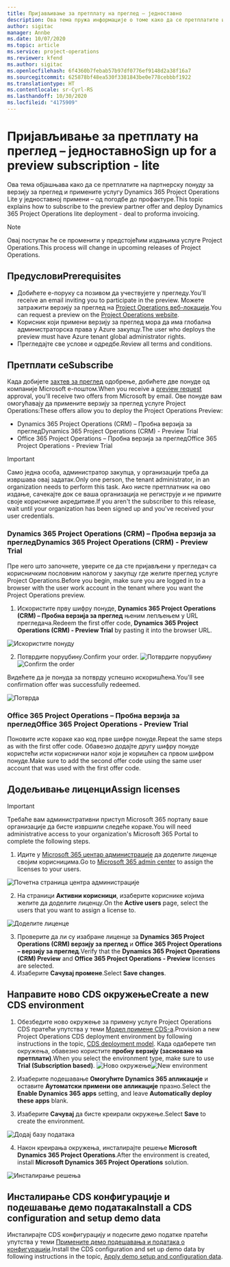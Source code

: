 ```yaml
---
title: Пријављивање за претплату на преглед – једноставно
description: Ова тема пружа информације о томе како да се претплатите и примените услугу Project Operations Lite – од погодбе до профактуре.
author: sigitac
manager: Annbe
ms.date: 10/07/2020
ms.topic: article
ms.service: project-operations
ms.reviewer: kfend
ms.author: sigitac
ms.openlocfilehash: 6f4360b7febab57b97df0776ef9148d2a38f16a7
ms.sourcegitcommit: 625878bf48ea530f3381843be0e778cebbbf1922
ms.translationtype: HT
ms.contentlocale: sr-Cyrl-RS
ms.lasthandoff: 10/30/2020
ms.locfileid: "4175909"
---
```

# <a name="sign-up-for-a-preview-subscription---lite"></a><span data-ttu-id="4810e-103">Пријављивање за претплату на преглед – једноставно</span><span class="sxs-lookup"><span data-stu-id="4810e-103">Sign up for a preview subscription - lite</span></span> 

<span data-ttu-id="4810e-104">Ова тема објашњава како да се претплатите на партнерску понуду за верзију за преглед и примените услугу Dynamics 365 Project Operations Lite у једноставној примени – од погодбе до профактуре.</span><span class="sxs-lookup"><span data-stu-id="4810e-104">This topic explains how to subscribe to the preview partner offer and deploy Dynamics 365 Project Operations lite deployment - deal to proforma invoicing.</span></span>

> [!NOTE]
> <span data-ttu-id="4810e-105">Овај поступак ће се променити у предстојећим издањима услуге Project Operations.</span><span class="sxs-lookup"><span data-stu-id="4810e-105">This process will change in upcoming releases of Project Operations.</span></span>

## <a name="prerequisites"></a><span data-ttu-id="4810e-106">Предуслови</span><span class="sxs-lookup"><span data-stu-id="4810e-106">Prerequisites</span></span>

- <span data-ttu-id="4810e-107">Добићете е-поруку са позивом да учествујете у прегледу.</span><span class="sxs-lookup"><span data-stu-id="4810e-107">You'll receive an email inviting you to participate in the preview.</span></span> <span data-ttu-id="4810e-108">Можете затражити верзију за преглед на [Project Operations веб-локацији](https://dynamics.microsoft.com/en-us/project-operations/overview/).</span><span class="sxs-lookup"><span data-stu-id="4810e-108">You can request a preview on the [Project Operations website](https://dynamics.microsoft.com/en-us/project-operations/overview/).</span></span>
- <span data-ttu-id="4810e-109">Корисник који примени верзију за преглед мора да има глобална администраторска права у Azure закупцу.</span><span class="sxs-lookup"><span data-stu-id="4810e-109">The user who deploys the preview must have Azure tenant global administrator rights.</span></span>
- <span data-ttu-id="4810e-110">Прегледајте све услове и одредбе.</span><span class="sxs-lookup"><span data-stu-id="4810e-110">Review all terms and conditions.</span></span>

## <a name="subscribe"></a><span data-ttu-id="4810e-111">Претплати се</span><span class="sxs-lookup"><span data-stu-id="4810e-111">Subscribe</span></span>

<span data-ttu-id="4810e-112">Када добијете [захтев за преглед](https://forms.office.com/FormsPro/Pages/ResponsePage.aspx?id=v4j5cvGGr0GRqy180BHbR56j8lZs0FdAvwT75_WNFyxUMkRDV1NYQU5TNjE2VjhKOVBUNVg2R0s1NC4u) одобрење, добићете две понуде од компаније Microsoft е-поштом.</span><span class="sxs-lookup"><span data-stu-id="4810e-112">When you receive a [preview request](https://forms.office.com/FormsPro/Pages/ResponsePage.aspx?id=v4j5cvGGr0GRqy180BHbR56j8lZs0FdAvwT75_WNFyxUMkRDV1NYQU5TNjE2VjhKOVBUNVg2R0s1NC4u) approval, you'll receive two offers from Microsoft by email.</span></span> <span data-ttu-id="4810e-113">Ове понуде вам омогућавају да примените верзију за преглед услуге Project Operations:</span><span class="sxs-lookup"><span data-stu-id="4810e-113">These offers allow you to deploy the Project Operations Preview:</span></span>

- <span data-ttu-id="4810e-114">Dynamics 365 Project Operations (CRM) – Пробна верзија за преглед</span><span class="sxs-lookup"><span data-stu-id="4810e-114">Dynamics 365 Project Operations (CRM) - Preview Trial</span></span>
- <span data-ttu-id="4810e-115">Office 365 Project Operations – Пробна верзија за преглед</span><span class="sxs-lookup"><span data-stu-id="4810e-115">Office 365 Project Operations - Preview Trial</span></span>

> [!IMPORTANT]
> <span data-ttu-id="4810e-116">Само једна особа, администратор закупца, у организацији треба да извршава овај задатак.</span><span class="sxs-lookup"><span data-stu-id="4810e-116">Only one person, the tenant administrator, in an organization needs to perform this task.</span></span> <span data-ttu-id="4810e-117">Ако нисте претплатник на ово издање, сачекајте док се ваша организација не региструје и не примите своје корисничке акредитиве.</span><span class="sxs-lookup"><span data-stu-id="4810e-117">If you aren't the subscriber to this release, wait until your organization has been signed up and you've received your user credentials.</span></span>

### <a name="dynamics-365-project-operations-crm---preview-trial"></a><span data-ttu-id="4810e-118">Dynamics 365 Project Operations (CRM) – Пробна верзија за преглед</span><span class="sxs-lookup"><span data-stu-id="4810e-118">Dynamics 365 Project Operations (CRM) - Preview Trial</span></span> 

<span data-ttu-id="4810e-119">Пре него што започнете, уверите се да сте пријављени у прегледач са корисничким пословним налогом у закупцу где желите преглед услуге Project Operations.</span><span class="sxs-lookup"><span data-stu-id="4810e-119">Before you begin, make sure you are logged in to a browser with the user work account in the tenant where you want the Project Operations preview.</span></span>

1. <span data-ttu-id="4810e-120">Искористите прву шифру понуде, **Dynamics 365 Project Operations (CRM) – Пробна верзија за преглед** њеним лепљењем у URL прегледача.</span><span class="sxs-lookup"><span data-stu-id="4810e-120">Redeem the first offer code, **Dynamics 365 Project Operations (CRM) - Preview Trial** by pasting it into the browser URL.</span></span>

![Искористите понуду](./media/16RedeemFirstOfferNew.png)

2. <span data-ttu-id="4810e-122">Потврдите поруџбину.</span><span class="sxs-lookup"><span data-stu-id="4810e-122">Confirm your order.</span></span>
<span data-ttu-id="4810e-123">![Потврдите поруџбину](./media/17ConfirmOrderNew.png)</span><span class="sxs-lookup"><span data-stu-id="4810e-123">![Confirm the order](./media/17ConfirmOrderNew.png)</span></span>

<span data-ttu-id="4810e-124">Видећете да је понуда за потврду успешно искоришћена.</span><span class="sxs-lookup"><span data-stu-id="4810e-124">You'll see confirmation offer was successfully redeemed.</span></span>

![Потврда](./media/18OrderConfirmationNew.png)

### <a name="office-365-project-operations---preview-trial"></a><span data-ttu-id="4810e-126">Office 365 Project Operations – Пробна верзија за преглед</span><span class="sxs-lookup"><span data-stu-id="4810e-126">Office 365 Project Operations - Preview Trial</span></span>

<span data-ttu-id="4810e-127">Поновите исте кораке као код прве шифре понуде.</span><span class="sxs-lookup"><span data-stu-id="4810e-127">Repeat the same steps as with the first offer code.</span></span> <span data-ttu-id="4810e-128">Обавезно додајте другу шифру понуде користећи исти кориснички налог који је коришћен са првом шифром понуде.</span><span class="sxs-lookup"><span data-stu-id="4810e-128">Make sure to add the second offer code using the same user account that was used with the first offer code.</span></span>

## <a name="assign-licenses"></a><span data-ttu-id="4810e-129">Додељивање лиценци</span><span class="sxs-lookup"><span data-stu-id="4810e-129">Assign licenses</span></span>

> [!IMPORTANT]
> <span data-ttu-id="4810e-130">Требаће вам административни приступ Microsoft 365 порталу ваше организације да бисте извршили следеће кораке.</span><span class="sxs-lookup"><span data-stu-id="4810e-130">You will need administrative access to your organization's Microsoft 365 Portal to complete the following steps.</span></span>


1. <span data-ttu-id="4810e-131">Идите у [Microsoft 365 центар администрације](https://portal.office.com/) да доделите лиценце својим корисницима.</span><span class="sxs-lookup"><span data-stu-id="4810e-131">Go to [Microsoft 365 admin center](https://portal.office.com/) to assign the licenses to your users.</span></span>

![Почетна страница центра администрације](./media/14AdminPortal.png)

2. <span data-ttu-id="4810e-133">На страници **Активни корисници**, изаберите кориснике којима желите да доделите лиценцу.</span><span class="sxs-lookup"><span data-stu-id="4810e-133">On the **Active users** page, select the users that you want to assign a license to.</span></span>

![Доделите лиценце](./media/15AssignLicenses.png)

3. <span data-ttu-id="4810e-135">Проверите да ли су изабране лиценце за **Dynamics 365 Project Operations (CRM) верзију за преглед** и **Office 365 Project Operations – верзију за преглед**.</span><span class="sxs-lookup"><span data-stu-id="4810e-135">Verify that the **Dynamics 365 Project Operations (CRM) Preview** and **Office 365 Project Operations - Preview** licenses are selected.</span></span> 
4. <span data-ttu-id="4810e-136">Изаберите **Сачувај промене**.</span><span class="sxs-lookup"><span data-stu-id="4810e-136">Select **Save changes**.</span></span>

## <a name="create-a-new-cds-environment"></a><span data-ttu-id="4810e-137">Направите ново CDS окружење</span><span class="sxs-lookup"><span data-stu-id="4810e-137">Create a new CDS environment</span></span>

1. <span data-ttu-id="4810e-138">Обезбедите ново окружење за примену услуге Project Operations CDS пратећи упутства у теми [Модел примене CDS-а](lite-deployment.md).</span><span class="sxs-lookup"><span data-stu-id="4810e-138">Provision a new Project Operations CDS deployment environment by following instructions in the topic, [CDS deployment model](lite-deployment.md).</span></span> <span data-ttu-id="4810e-139">Када одаберете тип окружења, обавезно користите **пробну верзију (засновано на претплати)**.</span><span class="sxs-lookup"><span data-stu-id="4810e-139">When you select the environment type, make sure to use **Trial (Subscription based)**.</span></span>
<span data-ttu-id="4810e-140">![Ново окружење](./media/19CreateEnvironment.png)</span><span class="sxs-lookup"><span data-stu-id="4810e-140">![New environment](./media/19CreateEnvironment.png)</span></span>

2. <span data-ttu-id="4810e-141">Изаберите подешавање **Омогућите Dynamics 365 апликације** и оставите **Аутоматски примени ове апликације** празно.</span><span class="sxs-lookup"><span data-stu-id="4810e-141">Select the **Enable Dynamics 365 apps** setting, and leave **Automatically deploy these apps** blank.</span></span>  
3. <span data-ttu-id="4810e-142">Изаберите **Сачувај** да бисте креирали окружење.</span><span class="sxs-lookup"><span data-stu-id="4810e-142">Select **Save** to create the environment.</span></span>

![Додај базу података](./media/20CreateEnvironment1.png)

4. <span data-ttu-id="4810e-144">Након креирања окружења, инсталирајте решење **Microsoft Dynamics 365 Project Operations**.</span><span class="sxs-lookup"><span data-stu-id="4810e-144">After the environment is created, install **Microsoft Dynamics 365 Project Operations** solution.</span></span> 

![Инсталирање решења](./media/21InstallSolution.png)

## <a name="install-a-cds-configuration-and-setup-demo-data"></a><span data-ttu-id="4810e-146">Инсталирање CDS конфигурације и подешавање демо података</span><span class="sxs-lookup"><span data-stu-id="4810e-146">Install a CDS configuration and setup demo data</span></span>

<span data-ttu-id="4810e-147">Инсталирајте CDS конфигурацију и подесите демо податке пратећи упутства у теми [Примените демо подешавања и података о конфигурацији](lite-apply-demo-setup-config-data.md).</span><span class="sxs-lookup"><span data-stu-id="4810e-147">Install the CDS configuration and set up demo data by following instructions in the topic, [Apply demo setup and configuration data](lite-apply-demo-setup-config-data.md).</span></span>
